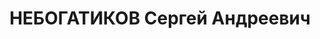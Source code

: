 ---
title: НЕБОГАТИКОВ Сергей Андреевич
description: 'Род. в 1909, г. Томск, русский, б/п. Проживал: Иркутская обл., Кировский
  р-н, п. Лиственичное. Механик судоверфи им. Ярославского Восточно-Сибирского пароходства

  Арестован 29.04.1937. Обв. по ст. 58-7, -11 УК РСФСР. Приговор: ВК ВС СССР, 25.10.1937
  – к 10 годам ИТЛ.

  Реабилитирован ВК ВС СССР 27.10.1956'
---